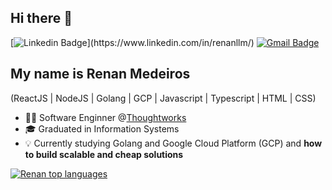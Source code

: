 ## Hi there 👋

[![Linkedin Badge](https://img.shields.io/badge/-LinkedIn-6633cc?style=flat-square&logo=Linkedin&logoColor=white&link=https://[www.linkedin.com/in/fernanda-kipper-5958a61a9/](https://www.linkedin.com/in/renanllm/))](https://www.linkedin.com/in/renanllm/)
[![Gmail Badge](https://img.shields.io/badge/-renanllm01@gmail.com-6633cc?style=flat-square&logo=Gmail&logoColor=white&link=mailto:renanllm01@gmail.com)](mailto:renanllm01@gmail.com)

## My name is Renan Medeiros
(ReactJS | NodeJS | Golang | GCP | Javascript | Typescript | HTML | CSS)
- 👩‍💻 Software Enginner @[Thoughtworks](https://www.thoughtworks.com/)
- 🎓 Graduated in Information Systems
- 💡 Currently studying Golang and Google Cloud Platform (GCP) and **how to build scalable and cheap solutions**

<div align="left">
  
[![Renan top languages](https://github-readme-stats.vercel.app/api/top-langs/?username=Renanllm&theme=blue-white)](https://github.com/anuraghazra/github-readme-stats)

</div>
